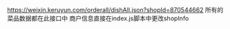 <!--
 * @Author: sunj
 * @Date: 2021-07-20 13:26:14
 * @LastEditors: sunj
 * @LastEditTime: 2021-07-20 13:29:16
 * @FilePath: /dish_crawler/客如云(weixin.keruyun)/README.md
-->
https://weixin.keruyun.com/orderall/dishAll.json?shopId=870544662   所有的菜品数据都在此接口中
商户信息直接在index.js脚本中更改shopInfo